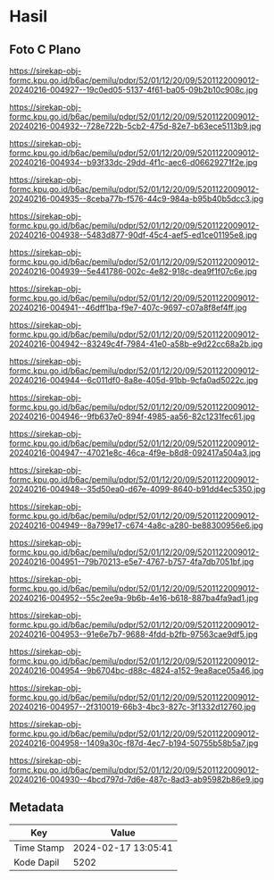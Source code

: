 # Hasil

## Foto C Plano

https://sirekap-obj-formc.kpu.go.id/b6ac/pemilu/pdpr/52/01/12/20/09/5201122009012-20240216-004927--19c0ed05-5137-4f61-ba05-09b2b10c908c.jpg

https://sirekap-obj-formc.kpu.go.id/b6ac/pemilu/pdpr/52/01/12/20/09/5201122009012-20240216-004932--728e722b-5cb2-475d-82e7-b63ece5113b9.jpg

https://sirekap-obj-formc.kpu.go.id/b6ac/pemilu/pdpr/52/01/12/20/09/5201122009012-20240216-004934--b93f33dc-29dd-4f1c-aec6-d06629271f2e.jpg

https://sirekap-obj-formc.kpu.go.id/b6ac/pemilu/pdpr/52/01/12/20/09/5201122009012-20240216-004935--8ceba77b-f576-44c9-984a-b95b40b5dcc3.jpg

https://sirekap-obj-formc.kpu.go.id/b6ac/pemilu/pdpr/52/01/12/20/09/5201122009012-20240216-004938--5483d877-90df-45c4-aef5-ed1ce01195e8.jpg

https://sirekap-obj-formc.kpu.go.id/b6ac/pemilu/pdpr/52/01/12/20/09/5201122009012-20240216-004939--5e441786-002c-4e82-918c-dea9f1f07c6e.jpg

https://sirekap-obj-formc.kpu.go.id/b6ac/pemilu/pdpr/52/01/12/20/09/5201122009012-20240216-004941--46dff1ba-f9e7-407c-9697-c07a8f8ef4ff.jpg

https://sirekap-obj-formc.kpu.go.id/b6ac/pemilu/pdpr/52/01/12/20/09/5201122009012-20240216-004942--83249c4f-7984-41e0-a58b-e9d22cc68a2b.jpg

https://sirekap-obj-formc.kpu.go.id/b6ac/pemilu/pdpr/52/01/12/20/09/5201122009012-20240216-004944--6c011df0-8a8e-405d-91bb-9cfa0ad5022c.jpg

https://sirekap-obj-formc.kpu.go.id/b6ac/pemilu/pdpr/52/01/12/20/09/5201122009012-20240216-004946--9fb637e0-894f-4985-aa56-82c1231fec61.jpg

https://sirekap-obj-formc.kpu.go.id/b6ac/pemilu/pdpr/52/01/12/20/09/5201122009012-20240216-004947--47021e8c-46ca-4f9e-b8d8-092417a504a3.jpg

https://sirekap-obj-formc.kpu.go.id/b6ac/pemilu/pdpr/52/01/12/20/09/5201122009012-20240216-004948--35d50ea0-d67e-4099-8640-b91dd4ec5350.jpg

https://sirekap-obj-formc.kpu.go.id/b6ac/pemilu/pdpr/52/01/12/20/09/5201122009012-20240216-004949--8a799e17-c674-4a8c-a280-be88300956e6.jpg

https://sirekap-obj-formc.kpu.go.id/b6ac/pemilu/pdpr/52/01/12/20/09/5201122009012-20240216-004951--79b70213-e5e7-4767-b757-4fa7db7051bf.jpg

https://sirekap-obj-formc.kpu.go.id/b6ac/pemilu/pdpr/52/01/12/20/09/5201122009012-20240216-004952--55c2ee9a-9b6b-4e16-b618-887ba4fa9ad1.jpg

https://sirekap-obj-formc.kpu.go.id/b6ac/pemilu/pdpr/52/01/12/20/09/5201122009012-20240216-004953--91e6e7b7-9688-4fdd-b2fb-97563cae9df5.jpg

https://sirekap-obj-formc.kpu.go.id/b6ac/pemilu/pdpr/52/01/12/20/09/5201122009012-20240216-004954--9b6704bc-d88c-4824-a152-9ea8ace05a46.jpg

https://sirekap-obj-formc.kpu.go.id/b6ac/pemilu/pdpr/52/01/12/20/09/5201122009012-20240216-004957--2f310019-66b3-4bc3-827c-3f1332d12760.jpg

https://sirekap-obj-formc.kpu.go.id/b6ac/pemilu/pdpr/52/01/12/20/09/5201122009012-20240216-004958--1409a30c-f87d-4ec7-b194-50755b58b5a7.jpg

https://sirekap-obj-formc.kpu.go.id/b6ac/pemilu/pdpr/52/01/12/20/09/5201122009012-20240216-004930--4bcd797d-7d6e-487c-8ad3-ab95982b86e9.jpg


## Metadata

| Key        | Value               |
| ---------- | ------------------- |
| Time Stamp | 2024-02-17 13:05:41 |
| Kode Dapil | 5202                |



